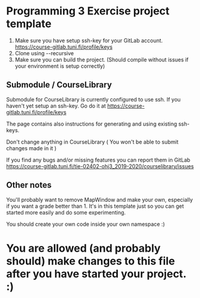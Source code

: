 # Programming 3 Exercise project template

1. Make sure you have setup ssh-key for your GitLab account. https://course-gitlab.tuni.fi/profile/keys
2. Clone using --recursive
3. Make sure you can build the project. (Should compile without issues if your environment is setup correctly)

## Submodule / CourseLibrary
Submodule for CourseLibrary is currently configured to use ssh. If you haven't yet setup an ssh-key. Go do it at  https://course-gitlab.tuni.fi/profile/keys

The page contains also instructions for generating and using existing ssh-keys.

Don't change anything in CourseLibrary ( You won't be able to submit changes made in it )

If you find any bugs and/or missing features you can report them in GitLab  https://course-gitlab.tuni.fi/tie-02402-ohj3_2019-2020/courselibrary/issues

## Other notes

You'll probably want to remove MapWindow and make your own, especially if you want a grade better than 1. It's in this template just so you can get started more easily and do some experimenting.

You should create your own code inside your own namespace :)


# You are allowed (and probably should) make changes to this file after you have started your project. :)
